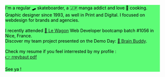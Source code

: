 <div class="raf-box" style="background-color: #5dfc76;color: black;"> 

I'm a regular 🛹 skateboarder, a 🇯🇵 manga addict and love 🍥 cooking.
<br>
Graphic designer since 1993, as well in Print and Digital.
I focused on webdesign for brands and agencies.
<br>
<br>
I recently attended <a href="https://www.lewagon.com">🚂 Le Wagon</a> Web Developer bootcamp batch #1056 in Nice, France.
<br>
Discover my team project presented on the Demo Day: <a href="https://your-brain-buddy.herokuapp.com/">🧠 Brain Buddy</a>.
<br>
<br>
Check my resume if you feel interrested by my profile :<br>
<a href="https://drive.google.com/file/d/1YhhZeyrZ7cqlF797DrbH604P_AmAWiRP/view?usp=sharing">👉 rreybaut pdf</a>
<br>
<br>
See ya !

</div>
